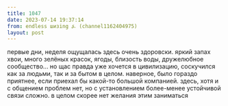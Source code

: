 ```yaml
---
title: 1047
date: 2023-07-14 19:37:14
from: endless шизing ⍼ (channel1162404975)
layout: post
---
```


первые дни, неделя ощущалась здесь очень здоровски. яркий запах хвои, много зелёных красок, ягоды, близость воды, дружелюбное сообщество... но щас правда уже хочется в цивилизацию, соскучился как за людьми, так и за бытом в целом. 
наверное, было гораздо приятнее, если приехал бы какой-то большой компанией. здесь, хотя и с общением проблем нет, но с установлением более-менее устойчивой связи сложно. в целом скорее нет желания этим заниматься
